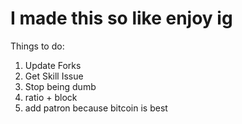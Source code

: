 # I made this so like enjoy ig

Things to do:
1. Update Forks
2. Get Skill Issue
3. Stop being dumb
4. ratio + block
5. add patron because bitcoin is best
